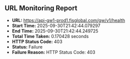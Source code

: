 ## URL Monitoring Report

- **URL:** https://api-gw1-prod1.fisglobal.com/gw/v1/health
- **Start Time:** 2025-09-30T21:42:44.079297
- **End Time:** 2025-09-30T21:42:44.249725
- **Total Time Taken:** 0.170428 seconds
- **HTTP Status Code:** 403
- **Status:** Failure
- **Failure Reason:** HTTP Status Code: 403
